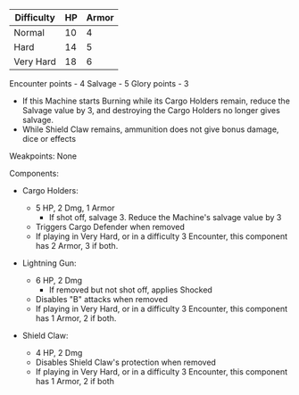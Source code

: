| Difficulty | HP  | Armor |
| ---------- | --- | ----- |
| Normal     | 10  | 4     |
| Hard       | 14  | 5     |
| Very Hard  | 18  | 6     |
Encounter points - 4
Salvage - 5
Glory points - 3

- If this Machine starts Burning while its Cargo Holders remain, reduce the Salvage value by 3, and destroying the Cargo Holders no longer gives salvage.
- While Shield Claw remains, ammunition does not give bonus damage, dice or effects

Weakpoints:
None

Components:
- Cargo Holders:
	- 5 HP, 2 Dmg, 1 Armor
		- If shot off, salvage 3. Reduce the Machine's salvage value by 3
	- Triggers Cargo Defender when removed
	- If playing in Very Hard, or in a difficulty 3 Encounter, this component has 2 Armor, 3 if both.
	
- Lightning Gun:
	- 6 HP, 2 Dmg
		- If removed but not shot off, applies Shocked
	- Disables "B" attacks when removed
	- If playing in Very Hard, or in a difficulty 3 Encounter, this component has 1 Armor, 2 if both.
	  
- Shield Claw:
	- 4 HP, 2 Dmg
	- Disables Shield Claw's protection when removed
	- If playing in Very Hard, or in a difficulty 3 Encounter, this component has 1 Armor, 2 if both